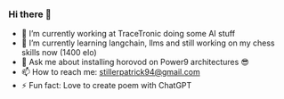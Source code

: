 ### Hi there 👋
- 🔭 I’m currently working at TraceTronic doing some AI stuff
- 🌱 I’m currently learning langchain, llms and still working on my chess skills now (1400 elo)
- 💬 Ask me about installing horovod on Power9 architectures 😎
- 📫 How to reach me: stillerpatrick94@gmail.com
- ⚡ Fun fact: Love to create poem with ChatGPT



<!--
**StillerPatrick/StillerPatrick** is a ✨ _special_ ✨ repository because its `README.md` (this file) appears on your GitHub profile.

Here are some ideas to get you started:

- 🔭 I’m currently working on ...
- 🌱 I’m currently learning ...
- 👯 I’m looking to collaborate on ...
- 🤔 I’m looking for help with ...
- 💬 Ask me about ...
- 📫 How to reach me: ...
- 😄 Pronouns: ...
- ⚡ Fun fact: ...
-->



